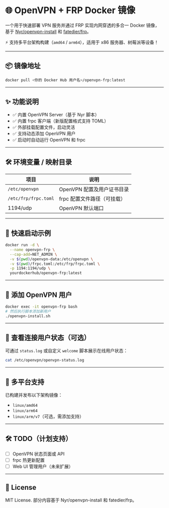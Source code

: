 # 🌐 OpenVPN + FRP Docker 镜像

一个用于快速部署 VPN 服务并通过 FRP 实现内网穿透的多合一 Docker 镜像，基于 [Nyr/openvpn-install](https://github.com/Nyr/openvpn-install) 和 [fatedier/frp](https://github.com/fatedier/frp)。

⚡ 支持多平台架构构建（`amd64` / `arm64`），适用于 x86 服务器、树莓派等设备！

---

## 📦 镜像地址

```bash
docker pull <你的 Docker Hub 用户名>/openvpn-frp:latest
```

---

## ✨ 功能说明

- ✅ 内置 OpenVPN Server（基于 Nyr 脚本）
- ✅ 内置 frpc 客户端（新版配置格式支持 TOML）
- ✅ 外部挂载配置文件，启动灵活
- ✅ 支持动态添加 OpenVPN 用户
- ✅ 启动时自动运行 OpenVPN 和 frpc

---

## 🛠 环境变量 / 映射目录

| 项目        | 说明                           |
|-------------|--------------------------------|
| `/etc/openvpn` | OpenVPN 配置及用户证书目录    |
| `/etc/frp/frpc.toml` | frpc 配置文件路径（可挂载） |
| 1194/udp    | OpenVPN 默认端口                |

---

## 🚀 快速启动示例

```bash
docker run -d \
  --name openvpn-frp \
  --cap-add=NET_ADMIN \
  -v $(pwd)/openvpn-data:/etc/openvpn \
  -v $(pwd)/frpc.toml:/etc/frp/frpc.toml \
  -p 1194:1194/udp \
  yourdockerhub/openvpn-frp:latest
```

---

## 🔐 添加 OpenVPN 用户

```bash
docker exec -it openvpn-frp bash
# 然后执行脚本添加新用户
./openvpn-install.sh
```

---

## 📡 查看连接用户状态（可选）

可通过 `status.log` 或自定义 `welcome` 脚本展示在线用户状态：

```bash
cat /etc/openvpn/openvpn-status.log
```

---

## 🤝 多平台支持

已构建并发布以下架构镜像：

- `linux/amd64`
- `linux/arm64`
- `linux/arm/v7`（可选，需添加支持）

---

## 🛠 TODO（计划支持）

- [ ] OpenVPN 状态页面或 API
- [ ] frpc 热更新配置
- [ ] Web UI 管理用户（未来扩展）

---

## 📝 License

MIT License. 部分内容基于 Nyr/openvpn-install 和 fatedier/frp。
